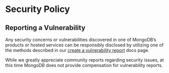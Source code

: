 # Security Policy

## Reporting a Vulnerability

Any security concerns or vulnerabilities discovered in one of MongoDB’s products or hosted services
can be responsibly disclosed by utilizing one of the methods described in our [create a vulnerability report](https://docs.mongodb.com/manual/tutorial/create-a-vulnerability-report/) docs page.

While we greatly appreciate community reports regarding security issues, at this time MongoDB does not provide compensation for vulnerability reports.
